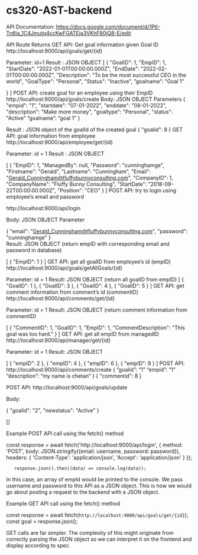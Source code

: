 # cs320-AST-backend

API Documentation:
https://docs.google.com/document/d/1PtI-Trdlia_1C4Jmutq4ccKwFGATEja3VKhF80jQ8-E/edit

API
Route
Returns
GET API: Get goal information given Goal ID
http://localhost:9000/api/goals/get/{id}  

Parameter: id=1
Result : JSON OBJECT
[
   {
       "GoalID": 1,
       "EmpID": 1,
       "StartDate": "2022-01-01T00:00:00.000Z",
       "EndDate": "2022-02-01T00:00:00.000Z",
       "Description": "To be the most successful CEO in the world",
       "GoalType": "Personal",
       "Status": "Inactive",
       ”goalname”: "Goal 1”
 
   }
]
POST API: create goal for an employee using their EmpID
http://localhost:9000/api/goals/create
Body: JSON OBJECT
Parameters
{
"empid": "1",
"startdate": "07-01-2022",
"enddate": "08-01-2022",
"description": "Make more money",
"goaltype": "Personal",
"status": "Active"
”goalname”: ”goal 1”
}
 

 
Result : JSON object of the goalId of the created goal
{
    "goalid": 8
}
GET API: goal information from employee
http://localhost:9000/api/employee/get/{id}

Parameter: id = 1
Result : JSON OBJECT

[
   {
       "EmpID": 1,
       "ManagedBy": null,
       "Password": "cunninghamge",
       "Firstname": "Gerald",
       "Lastname": "Cunningham",
       "Email": "Gerald_Cunningham@fluffybunnyconsulting.com",
       "CompanyID": 1,
       "CompanyName": "Fluffy Bunny Consulting",
       "StartDate": "2018-09-22T00:00:00.000Z",
       "Position": "CEO"
   }
]
POST API: try to login using employee’s email and password


 http://localhost:9000/api/login

Body: JSON OBJECT
Parameter

{
   "email": "Gerald_Cunningham@fluffybunnyconsulting.com",
   "password": "cunninghamge"
}  
Result: JSON OBJECT (return empID with corresponding email and password in database)
 
[
   {
       "EmpID": 1
   }
]
GET API: get all goalID from employee’s id (empID)
http://localhost:9000/api/goals/getAllGoals/{id}

Parameter: id = 1
Result: JSON OBJECT (return all goalID from empID)
[
   {
       "GoalID": 1
   },
   {
       "GoalID": 3
   },
   {
       "GoalID": 4
   },
   {
       "GoalID": 5
   }
]
GET API: get comment information from comment’s id (commentID)
http://localhost:9000/api/comments/get/{id}

Parameter: id = 1
Result: JSON OBJECT (return comment information from commentID)
 
[
   {
       "CommentID": 1,
       "GoalID": 1,
       "EmpID": 1,
       "CommentDescription": "This goal was too hard."
   }
]
GET API: get all empID from managedID
http://localhost:9000/api/manager/get/{id}

Parameter: id = 1
Result: JSON OBJECT

[
   {
       "empID": 2
   },
   {
       "empID": 4
   },
   {
       "empID": 6
   },
   {
       "empID": 9
   }
]
POST API: 
http://localhost:9000/api/comments/create
{
“goalid”: “1”
“empid”: “1”
“description”: “my name is chetan”
}
{
    "commentid": 8
}
 
 
 
POST API:
http://localhost:9000/api/goals/update

Body:

{
"goalid": "2",
"newstatus": "Active"
}




[]

 








Example POST API call using the fetch() method

const response = await fetch('http://localhost:9000/api/login', {
                  method: 'POST',
                  body: JSON.stringify({email: username, password: password}),
                  headers: {
                    'Content-Type': 'application/json',
                    'Accept': 'application/json'
                  }
                });
                

       response.json().then((data) => console.log(data));


In this case, an array of empId would be printed to the console. We pass username and password to this API as a JSON object. This is how we would go about posting a request to the backend with a JSON object.

Example GET API call using the fetch() method 

  const response = await fetch(`http://localhost:9000/api/goals/get/{id}`);
  const goal = response.json();


GET calls are far simpler. The complexity of this might originate from correctly parsing the JSON object so we can interpret it on the frontend and display according to spec. 
